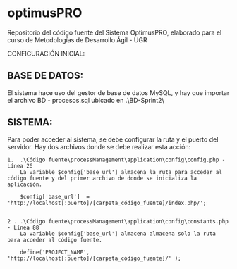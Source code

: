 ﻿# optimusPRO
Repositorio del código fuente del Sistema OptimusPRO, elaborado para el curso de Metodologías de Desarrollo Ágil - UGR

CONFIGURACIÓN INICIAL: 

BASE DE DATOS:
-------------------
El sistema hace uso del gestor de base de datos MySQL, y hay que importar el archivo BD - procesos.sql ubicado en .\BD-Sprint2\

SISTEMA:
-----------
Para poder acceder al sistema, se debe configurar la ruta y el puerto del servidor. Hay dos archivos donde se debe realizar esta acción: 

	1. 	.\Código fuente\processManagement\application\config\config.php - Línea 26
		La variable $config['base_url'] almacena la ruta para acceder al código fuente y del primer archivo de donde se inicializa la aplicación. 

		$config['base_url']  =  'http://localhost[:puerto]/[carpeta_código_fuente]/index.php/';


	2 .	.\Código fuente\processManagement\application\config\constants.php - Línea 88
		La variable $config['base_url'] almacena almacena solo la ruta para acceder al código fuente. 
	
		define('PROJECT_NAME', 'http://localhost[:puerto]/[carpeta_código_fuente]/' );
	
		
